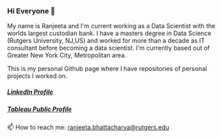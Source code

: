 ### Hi Everyone 👋

My name is Ranjeeta and I'm current working as a Data Scientist with the worlds largest custodian bank.
I have a masters degree in Data Science (Rutgers University, NJ,US) and worked for more than a decade as IT consultant before becoming a data scientist.
I'm currently based out of Greater New York City, Metropolitan area.

This is my personal Github page where I have repositories of personal projects I worked on.

##### [LinkedIn Profile](https://www.linkedin.com/in/ranjeeta-bhattacharya-91177b5/) 
##### [Tableau Public Profile](https://public.tableau.com/app/profile/ranjeeta.bhattacharya#!/)

📫 How to reach me: ranjeeta.bhattacharya@rutgers.edu

<!--
**ranjeetabh/ranjeetabh** is a ✨ _special_ ✨ repository because its `README.md` (this file) appears on your GitHub profile.

Here are some ideas to get you started:

- 🔭 I’m currently working on ...
- 🌱 I’m currently learning ...
- 👯 I’m looking to collaborate on ...
- 🤔 I’m looking for help with ...
- 💬 Ask me about ...
- 📫 How to reach me: ...
- 😄 Pronouns: ...
- ⚡ Fun fact: ...
-->
